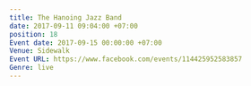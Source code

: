 ```yaml
---
title: The Hanoing Jazz Band
date: 2017-09-11 09:04:00 +07:00
position: 18
Event date: 2017-09-15 00:00:00 +07:00
Venue: Sidewalk
Event URL: https://www.facebook.com/events/114425952583857
Genre: live
---
```


